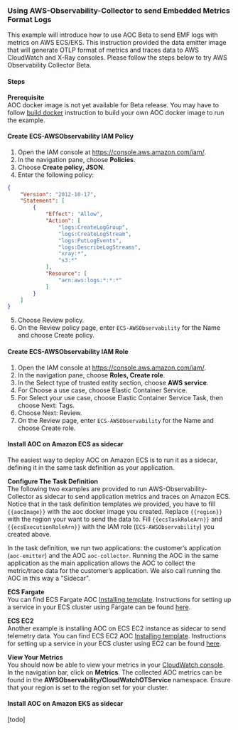 ### Using AWS-Observability-Collector to send Embedded Metrics Format Logs

This example will introduce how to use AOC Beta to send EMF logs with metrics on AWS ECS/EKS. This instruction provided the data emitter image that will generate OTLP format of metrics and traces data to AWS CloudWatch and X-Ray consoles.  Please follow the steps below to try AWS Observability Collector Beta.

#### Steps
**Prerequisite**  
AOC docker image is not yet available for Beta release. You may have to follow [build docker](build-docker.md) instruction to build your own AOC docker image to run the example.

#### Create ECS-AWSObservability IAM Policy 
1. Open the IAM console at https://console.aws.amazon.com/iam/.
2. In the navigation pane, choose **Policies**.
3. Choose **Create policy, JSON**.
4. Enter the following policy:
```json
{
    "Version": "2012-10-17",
    "Statement": [
        {
            "Effect": "Allow",
            "Action": [
                "logs:CreateLogGroup",
                "logs:CreateLogStream",
                "logs:PutLogEvents",
                "logs:DescribeLogStreams",
                "xray:*",
                "s3:*"
            ],
            "Resource": [
                "arn:aws:logs:*:*:*"
            ]
        }
    ]
}
```
5. Choose Review policy.
6. On the Review policy page, enter `ECS-AWSObservability` for the Name and choose Create policy.

#### Create ECS-AWSObservability IAM Role
1. Open the IAM console at https://console.aws.amazon.com/iam/.
2. In the navigation pane, choose **Roles, Create role**.
3. In the Select type of trusted entity section, choose **AWS service**.
4. For Choose a use case, choose Elastic Container Service.
5. For Select your use case, choose Elastic Container Service Task, then choose Next: Tags.
5. Choose Next: Review.
6. On the Review page, enter `ECS-AWSObservability` for the Name and choose Create role.

#### Install AOC on Amazon ECS as sidecar
The easiest way to deploy AOC on Amazon ECS is to run it as a sidecar, defining it in the same task definition as your application.

**Configure The Task Definition**  
The following two examples are provided to run AWS-Observability-Collector as sidecar to send application metrics and traces on Amazon ECS. Notice that in the task definition templates we provided, you have to fill `{{aocImage}}` with the aoc docker image you created. Replace `{{region}}` with the region your want to send the data to. Fill `{{ecsTaskRoleArn}}` and `{{ecsExecutionRoleArn}}` with the IAM role (`ECS-AWSObservability`) you created above.

In the task definition, we run two applications: the customer’s application (`aoc-emitter`) and the AOC `aoc-collector`. Running the AOC in the same application as the main application allows the AOC to collect the metric/trace data for the customer’s application. We also call running the AOC in this way a "Sidecar".

**ECS Fargate**  
You can find ECS Fargate AOC [Installing template](https://github.com/mxiamxia/aws-opentelemetry-collector/blob/master/examples/ecs/ecs-fargate-sidecar.json). Instructions for setting up a service in your ECS cluster using Fargate can be found [here](https://docs.aws.amazon.com/AmazonECS/latest/developerguide/getting-started-fargate.html).

**ECS EC2**  
Another example is installing AOC on ECS EC2 instance as sidecar to send telemetry data.
You can find ECS EC2 AOC [Installing template](https://github.com/mxiamxia/aws-opentelemetry-collector/blob/master/examples/ecs/ecs-ec2-sidecar.json). Instructions for setting up a service in your ECS cluster using EC2 can be found [here](https://docs.aws.amazon.com/AmazonECS/latest/developerguide/getting-started-ecs-ec2.html).

**View Your Metrics**  
You should now be able to view your metrics in your [CloudWatch console](https://console.aws.amazon.com/cloudwatch/). In the navigation bar, click on **Metrics**. The collected AOC metrics can be found in the **AWSObservability/CloudWatchOTService** namespace. Ensure that your region is set to the region set for your cluster.

#### Install AOC on Amazon EKS as sidecar
[todo]
